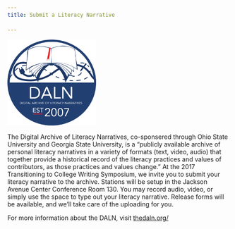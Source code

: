 ```yaml
---
title: Submit a Literacy Narrative

---
```

![DALN Logo](/assets/daln.png)

The Digital Archive of Literacy Narratives, co-sponsered through Ohio State University and Georgia State University, is a “publicly available archive of personal literacy narratives in a variety of formats (text, video, audio) that together provide a historical record of the literacy practices and values of contributors, as those practices and values change.” At the 2017 Transitioning to College Writing Symposium, we invite you to submit your literacy narrative to the archive. Stations will be setup in the Jackson Avenue Center Conference Room 130. You may record audio, video, or simply use the space to type out your literacy narrative. Release forms will be available, and we’ll take care of the uploading for you.

For more information about the DALN, visit [thedaln.org/](http://www.thedaln.org/)
